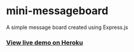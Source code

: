 # mini-messageboard

A simple message board created using Express.js

### [View live demo on Heroku](https://stormy-citadel-65188.herokuapp.com/)
